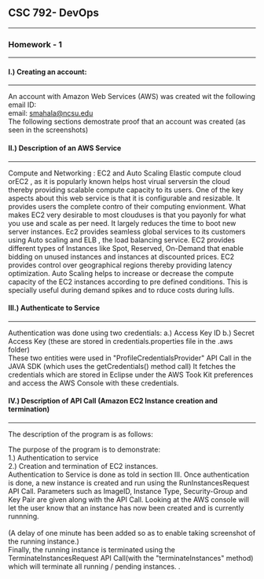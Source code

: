 ## CSC 792- DevOps
---------------

### Homework - 1
------------

#### I.) Creating an account:
------------------------
An account with Amazon Web Services (AWS) was created wit the following email ID:    
email: smahala@ncsu.edu  
The following sections demostrate proof that an account was created (as seen in the screenshots)  
  
#### II.) Description of an AWS Service  
----------------------------------

Compute and Networking : EC2 and Auto Scaling
Elastic compute cloud orEC2 , as it is popularly known helps host virual serversin the cloud thereby providing scalable compute capacity to its users. One of the key aspects about this web service is that it is configurable and resizable. It provides users the complete contro of their computing envionment.
What makes EC2 very desirable to most clouduses is that you payonly for what you use and scale as per need. It largely reduces the time to boot new server instances.
Ec2 provides seamless global services to its customers using Auto scaling and ELB , the load balancing service. EC2 provides different types of Instances like Spot, Reserved, On-Demand that enable bidding on unused instances and instances at discounted prices. EC2 provides control over geographical regions thereby providing latency optimization.
Auto Scaling helps to increase or decrease the compute capacity of the EC2 instances according to pre defined conditions. This is specially useful during demand spikes and to rduce costs during lulls.
  
  
#### III.) Authenticate to Service  
-----------------------------
Authentication was done using two credentials: a.) Access Key ID b.) Secret Access Key (these are stored in credentials.properties file in the .aws folder)  
These two entities were used in "ProfileCredentialsProvider" API Call in the JAVA SDK (which uses the getCredentials() method call)
It fetches the credentials which are stored in Eclipse under the AWS Took Kit preferences and access the AWS Console with these credentials.

#### IV.) Description of API Call (Amazon EC2 Instance creation and termination)
---------------------------  
The description of the program is as follows:  

The purpose of the program is to demonstrate:  
1.) Authentication to service  
2.) Creation and termination of EC2 instances.  
Authentication to Service is done as told in section III. Once authentication is done, a new instance is created and run using the RunInstancesRequest API Call. Parameters such as
ImageID, Instance Type, Security-Group and Key Pair are given along with the API Call. Looking at the AWS console will let the user know that an instance has now been created and is currently runnning.  
<Screenshot of Instance Running Output>  
(A delay of one minute has been added so as to enable taking screenshot of the running instance.)  
Finally, the running instance is terminated using the TerminateInstancesRequest API Call(with the "terminateInstances" method) which will terminate all running / pending instances.
<Screenshot of terminated instances>. 
